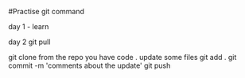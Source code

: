 #Practise git command

day 1 - learn

day 2 git pull

git clone from the repo you have
code .
update some files
git add .
git commit -m 'comments about the update'
git push 